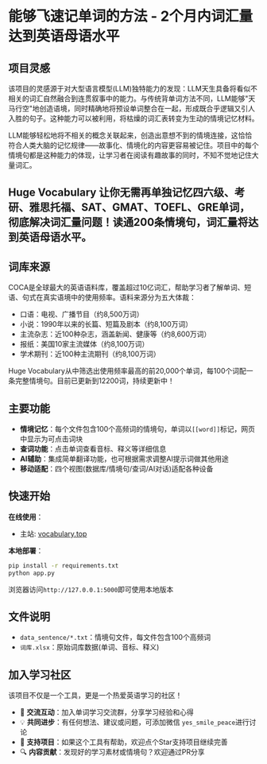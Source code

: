 # 能够飞速记单词的方法 - 2个月内词汇量达到英语母语水平

## 项目灵感
该项目的灵感源于对大型语言模型(LLM)独特能力的发现：LLM天生具备将看似不相关的词汇自然融合到连贯叙事中的能力。与传统背单词方法不同，LLM能够"天马行空"地创造语境，同时精确地将预设单词整合在一起，形成既合乎逻辑又引人入胜的句子。这种能力可以被利用，将枯燥的词汇表转变为生动的情境记忆材料。

LLM能够轻松地将不相关的概念关联起来，创造出意想不到的情境连接，这恰恰符合人类大脑的记忆规律——故事化、情境化的内容更容易被记住。项目中的每个情境句都是这种能力的体现，让学习者在阅读有趣故事的同时，不知不觉地记住大量词汇。

## Huge Vocabulary 让你无需再单独记忆**四六级、考研、雅思托福、SAT、GMAT、TOEFL、GRE单词**，彻底解决词汇量问题！读通200条情境句，词汇量将达到英语母语水平。

## 词库来源

COCA是全球最大的英语语料库，覆盖超过10亿词汇，帮助学习者了解单词、短语、句式在真实语境中的使用频率。语料来源分为五大体裁：
- 口语：电视、广播节目（约8,500万词）
- 小说：1990年以来的长篇、短篇及剧本（约8,100万词）
- 主流杂志：近100种杂志，涵盖新闻、健康等（约8,600万词）
- 报纸：美国10家主流媒体（约8,100万词）
- 学术期刊：近100种主流期刊（约8,100万词）

Huge Vocabulary从中筛选出使用频率最高的前20,000个单词，每100个词配一条完整情境句。目前已更新到12200词，持续更新中！

## 主要功能
- **情境记忆**：每个文件包含100个高频词的情境句，单词以`[[word]]`标记，网页中显示为可点击词块
- **查词功能**：点击单词查看音标、释义等详细信息
- **AI辅助**：集成简单翻译功能，也可根据需求调整AI提示词做其他用途
- **移动适配**：四个视图(数据库/情境句/查词/AI对话)适配各种设备

## 快速开始

**在线使用**：
- 主站: [vocabulary.top](vocabulary.top)

**本地部署**：
```bash
pip install -r requirements.txt
python app.py
```
浏览器访问`http://127.0.0.1:5000`即可使用本地版本

## 文件说明
- `data_sentence/*.txt`：情境句文件，每文件包含100个高频词
- `词库.xlsx`：原始词库数据(单词、音标、释义)

## 加入学习社区

该项目不仅是一个工具，更是一个热爱英语学习的社区！

- 🤝 **交流互动**：加入单词学习交流群，分享学习经验和心得
- 💡 **共同进步**：有任何想法、建议或问题，可添加微信 `yes_smile_peace`进行讨论
- 🌟 **支持项目**：如果这个工具有帮助，欢迎点个Star支持项目继续完善
- 🔍 **内容贡献**：发现好的学习素材或情境句？欢迎通过PR分享